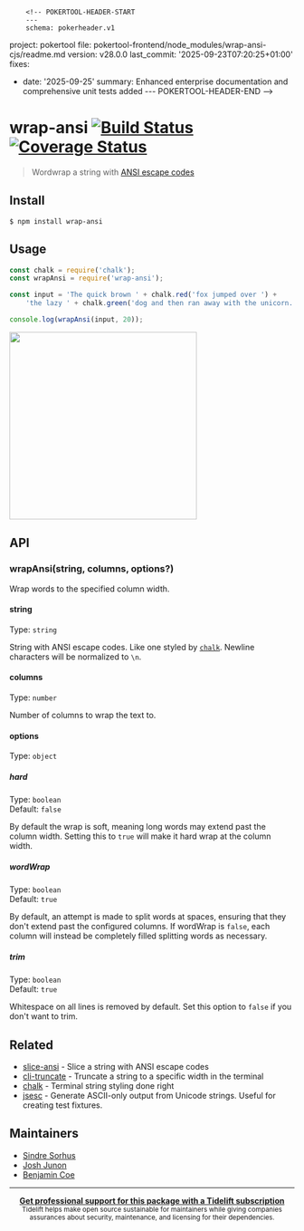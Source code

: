        <!-- POKERTOOL-HEADER-START
        ---
        schema: pokerheader.v1
project: pokertool
file: pokertool-frontend/node_modules/wrap-ansi-cjs/readme.md
version: v28.0.0
last_commit: '2025-09-23T07:20:25+01:00'
fixes:
- date: '2025-09-25'
  summary: Enhanced enterprise documentation and comprehensive unit tests added
        ---
        POKERTOOL-HEADER-END -->
# wrap-ansi [![Build Status](https://travis-ci.com/chalk/wrap-ansi.svg?branch=master)](https://travis-ci.com/chalk/wrap-ansi) [![Coverage Status](https://coveralls.io/repos/github/chalk/wrap-ansi/badge.svg?branch=master)](https://coveralls.io/github/chalk/wrap-ansi?branch=master)

> Wordwrap a string with [ANSI escape codes](https://en.wikipedia.org/wiki/ANSI_escape_code#Colors_and_Styles)

## Install

```
$ npm install wrap-ansi
```

## Usage

```js
const chalk = require('chalk');
const wrapAnsi = require('wrap-ansi');

const input = 'The quick brown ' + chalk.red('fox jumped over ') +
	'the lazy ' + chalk.green('dog and then ran away with the unicorn.');

console.log(wrapAnsi(input, 20));
```

<img width="331" src="screenshot.png">

## API

### wrapAnsi(string, columns, options?)

Wrap words to the specified column width.

#### string

Type: `string`

String with ANSI escape codes. Like one styled by [`chalk`](https://github.com/chalk/chalk). Newline characters will be normalized to `\n`.

#### columns

Type: `number`

Number of columns to wrap the text to.

#### options

Type: `object`

##### hard

Type: `boolean`\
Default: `false`

By default the wrap is soft, meaning long words may extend past the column width. Setting this to `true` will make it hard wrap at the column width.

##### wordWrap

Type: `boolean`\
Default: `true`

By default, an attempt is made to split words at spaces, ensuring that they don't extend past the configured columns. If wordWrap is `false`, each column will instead be completely filled splitting words as necessary.

##### trim

Type: `boolean`\
Default: `true`

Whitespace on all lines is removed by default. Set this option to `false` if you don't want to trim.

## Related

- [slice-ansi](https://github.com/chalk/slice-ansi) - Slice a string with ANSI escape codes
- [cli-truncate](https://github.com/sindresorhus/cli-truncate) - Truncate a string to a specific width in the terminal
- [chalk](https://github.com/chalk/chalk) - Terminal string styling done right
- [jsesc](https://github.com/mathiasbynens/jsesc) - Generate ASCII-only output from Unicode strings. Useful for creating test fixtures.

## Maintainers

- [Sindre Sorhus](https://github.com/sindresorhus)
- [Josh Junon](https://github.com/qix-)
- [Benjamin Coe](https://github.com/bcoe)

---

<div align="center">
	<b>
		<a href="https://tidelift.com/subscription/pkg/npm-wrap_ansi?utm_source=npm-wrap-ansi&utm_medium=referral&utm_campaign=readme">Get professional support for this package with a Tidelift subscription</a>
	</b>
	<br>
	<sub>
		Tidelift helps make open source sustainable for maintainers while giving companies<br>assurances about security, maintenance, and licensing for their dependencies.
	</sub>
</div>
